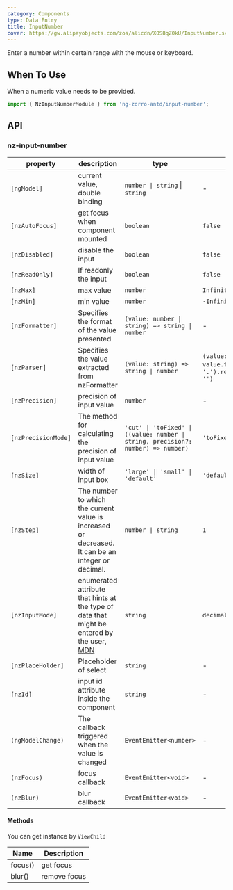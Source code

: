 ```yaml
---
category: Components
type: Data Entry
title: InputNumber
cover: https://gw.alipayobjects.com/zos/alicdn/XOS8qZ0kU/InputNumber.svg
---
```


Enter a number within certain range with the mouse or keyboard.

## When To Use

When a numeric value needs to be provided.

```ts
import { NzInputNumberModule } from 'ng-zorro-antd/input-number';
```

## API

### nz-input-number

| property            | description | type | default |
|---------------------| ----------- | ---- | ------- |
| `[ngModel]`         | current value, double binding | `number \| string`  \|  `string` | - |
| `[nzAutoFocus]`     | get focus when component mounted | `boolean` | `false` |
| `[nzDisabled]`      | disable the input | `boolean` | `false` |
| `[nzReadOnly]`      | If readonly the input | `boolean` | `false` |
| `[nzMax]`           | max value | `number` | `Infinity` |
| `[nzMin]`           | min value | `number` | `-Infinity` |
| `[nzFormatter]`     | Specifies the format of the value presented | `(value: number \| string) => string \| number` | - |
| `[nzParser]`        | Specifies the value extracted from nzFormatter | `(value: string) => string \| number` | `(value: string) => value.trim().replace(/。/g, '.').replace(/[^\w\.-]+/g, '')` |
| `[nzPrecision]`     | precision of input value | `number` | - |
| `[nzPrecisionMode]` | The method for calculating the precision of input value | `'cut' \| 'toFixed' \| ((value: number \| string, precision?: number) => number)` | `'toFixed'` |
| `[nzSize]`          | width of input box | `'large' \| 'small' \| 'default'` | `'default'` |
| `[nzStep]`          | The number to which the current value is increased or decreased. It can be an integer or decimal. | `number \| string` | `1` |
| `[nzInputMode]`     | enumerated attribute that hints at the type of data that might be entered by the user, [MDN](https://developer.mozilla.org/en-US/docs/Web/HTML/Global_attributes/inputmode) | `string` | `decimal` |
| `[nzPlaceHolder]`   | Placeholder of select | `string` | - |
| `[nzId]`            | input id attribute inside the component| `string` | - |
| `(ngModelChange)`   | The callback triggered when the value is changed | `EventEmitter<number>` | - |
| `(nzFocus)`         | focus callback | `EventEmitter<void>` | - |
| `(nzBlur)`          | blur callback | `EventEmitter<void>` | - |

#### Methods

You can get instance by `ViewChild`

| Name | Description |
| ---- | ----------- |
| focus() | get focus |
| blur() | remove focus |

